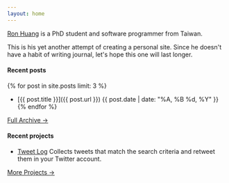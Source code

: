 ```yaml
---
layout: home
---
```


<div class="colophon" markdown="1">

[Ron Huang](/about/ "More about Ron") is a PhD student and software
programmer from Taiwan.

This is his yet another attempt of creating a personal site. Since he
doesn't have a habit of writing journal, let's hope this one will last
longer.

</div>


<div class="section" markdown="1">

#### Recent posts

{% for post in site.posts limit: 3 %}
 * [{{ post.title }}]({{ post.url }}) <span class="line-meta">{{ post.date | date: "%A, %B %d, %Y" }}</span>
{% endfor %}

<span class="more">[Full Archive &rarr;](/journal/ "View the Full Archives")</span>

</div>


<div class="section" markdown="1">

#### Recent projects

 * [Tweet Log](http://github.com/ronhuang/tweetlog) <span
   class="line-meta">Collects tweets that match the search criteria
   and retweet them in your Twitter account.</span>

<span class="more">[More Projects &rarr;](/projects/ "View All Projects")</span>

</div>
